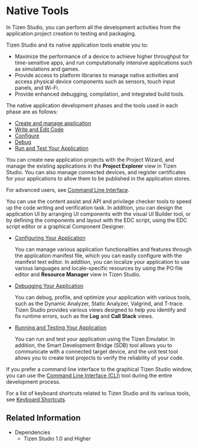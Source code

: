 # Native Tools

In Tizen Studio, you can perform all the development activities from the application project creation to testing and packaging.

Tizen Studio and its native application tools enable you to:
  - Maximize the performance of a device to achieve higher throughput for time-sensitive apps, and run computationally intensive applications such as simulations and games.
  - Provide access to platform libraries to manage native activities and access physical device components such as sensors, touch input panels, and Wi-Fi.
  - Provide enhanced debugging, compilation, and integrated build tools. 

The native application development phases and the tools used in each phase are as follows:
  - [Create and manage application](managing-projects.md)
  - [Write and Edit Code](coding.md) 
  - [Configure](configuring.md) 
  - [Debug](debugging.md) 
  - [Run and Test Your Application](running-testing.md) 

  You can create new application projects with the Project Wizard, and manage the existing applications in the **Project Explorer** view in Tizen Studio. You can also manage connected devices, and register certificates for your applications to allow them to be published in the application stores.

For advanced users, see [Command Line Interface](../common-tools/command-line-interface.md).

  You can use the content assist and API and privilege checker tools to speed up the code writing and verification task. In addition, you can design the application UI by arranging UI components with the visual UI Builder tool, or by defining the components and layout with the EDC script, using the EDC script editor or a graphical Component Designer.

- [Configuring Your Application](configuring.md)

  You can manage various application functionalities and features through the application manifest file, which you can easily configure with the manifest text editor. In addition, you can localize your application to use various languages and locale-specific resources by using the PO file editor and **Resource Manager** view in Tizen Studio.

- [Debugging Your Application](debugging.md)

  You can debug, profile, and optimize your application with various tools, such as the Dynamic Analyzer, Static Analyzer, Valgrind, and T-trace. Tizen Studio provides various views designed to help you identify and fix runtime errors, such as the **Log** and **Call Stack** views.

- [Running and Testing Your Application](running-testing.md)

  You can run and test your application using the Tizen Emulator. In addition, the Smart Development Bridge (SDB) tool allows you to communicate with a connected target device, and the unit test tool allows you to create test projects to verify the reliability of your code.

If you prefer a command line interface to the graphical Tizen Studio window, you can use the [Command Line Interface (CLI)](../common-tools/command-line-interface.md) tool during the entire development process.

For a list of keyboard shortcuts related to Tizen Studio and its various tools, see [Keyboard Shortcuts](../common-tools/keyboard-shortcuts.md).

## Related Information
* Dependencies
  - Tizen Studio 1.0 and Higher
